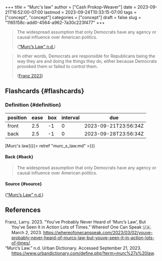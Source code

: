 +++
title = "Murc's law"
author = ["Cash Prokop-Weaver"]
date = 2023-09-21T16:52:00-07:00
lastmod = 2023-09-24T10:33:15-07:00
tags = ["concept", "concept"]
categories = ["concept"]
draft = false
slug = "1165158c-add0-4564-a962-7a30c223f477"
+++

> The widespread assumption that only Democrats have any agency or causal influence over American politics.
>
> (<a href="#citeproc_bib_item_2">“Murc’s Law” n.d.</a>)

<!--quoteend-->

> In other words, Democrats are responsible for Republicans being the way they are and doing the things they do, either because Democrats provoked them or failed to control them.
>
> (<a href="#citeproc_bib_item_1">Franz 2023</a>)


## Flashcards {#flashcards}


### Definition {#definition}

| position | ease | box | interval | due                  |
|----------|------|-----|----------|----------------------|
| front    | 2.5  | -1  | 0        | 2023-09-21T23:56:34Z |
| back     | 2.5  | -1  | 0        | 2023-09-28T23:56:34Z |

[Murc's law]({{< relref "murc_s_law.md" >}})


#### Back {#back}

> The widespread assumption that only Democrats have any agency or causal influence over American politics.


#### Source {#source}

(<a href="#citeproc_bib_item_2">“Murc’s Law” n.d.</a>)

## References

<style>.csl-entry{text-indent: -1.5em; margin-left: 1.5em;}</style><div class="csl-bib-body">
  <div class="csl-entry"><a id="citeproc_bib_item_1"></a>Franz, Larry. 2023. “You’ve Probably Never Heard of ‘Murc’s Law’, But You’ve Seen It in Action Lots of Times.” Whereof One Can Speak 🇺🇦. March 2, 2023. <a href="https://whereofonecanspeak.com/2023/03/02/youve-probably-never-heard-of-murcs-law-but-youve-seen-it-in-action-lots-of-times/">https://whereofonecanspeak.com/2023/03/02/youve-probably-never-heard-of-murcs-law-but-youve-seen-it-in-action-lots-of-times/</a>.</div>
  <div class="csl-entry"><a id="citeproc_bib_item_2"></a>“Murc’s Law.” n.d. Urban Dictionary. Accessed September 21, 2023. <a href="https://www.urbandictionary.com/define.php?term=murc%27s%20law">https://www.urbandictionary.com/define.php?term=murc%27s%20law</a>.</div>
</div>
